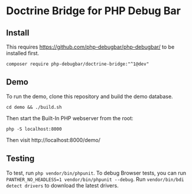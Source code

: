 # Doctrine Bridge for PHP Debug Bar

## Install

This requires https://github.com/php-debugbar/php-debugbar/ to be installed first.


```
composer require php-debugbar/doctrine-bridge:"^1@dev"
```

## Demo

To run the demo, clone this repository and build the demo database.

```
cd demo && ./build.sh
```

Then start the Built-In PHP webserver from the root:

```
php -S localhost:8000
```

Then visit http://localhost:8000/demo/

## Testing

To test, run `php vendor/bin/phpunit`. 
To debug Browser tests, you can run `PANTHER_NO_HEADLESS=1 vendor/bin/phpunit --debug`. Run `vendor/bin/bdi detect drivers` to download the latest drivers.
